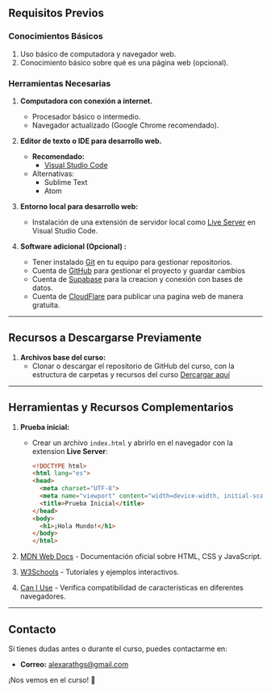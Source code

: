 ## Requisitos Previos

### Conocimientos Básicos

1. Uso básico de computadora y navegador web.
2. Conocimiento básico sobre qué es una página web (opcional).

### Herramientas Necesarias

1. **Computadora con conexión a internet.**
   - Procesador básico o intermedio.
   - Navegador actualizado (Google Chrome recomendado).

2. **Editor de texto o IDE para desarrollo web.**
   - **Recomendado:**
     - [Visual Studio Code](https://code.visualstudio.com/)
   - Alternativas:
     - Sublime Text
     - Atom

3. **Entorno local para desarrollo web:**
   - Instalación de una extensión de servidor local como [Live Server](https://marketplace.visualstudio.com/items?itemName=ritwickdey.LiveServer) en Visual Studio Code.

4. **Software adicional (Opcional) :**
   - Tener instalado [Git](https://git-scm.com/) en tu equipo para gestionar repositorios.
   - Cuenta de [GitHub](https://github.com/) para gestionar el proyecto y guardar cambios
   - Cuenta de [Supabase](https://supabase.com/) para la creacion y conexión con bases de datos.
   - Cuenta de [CloudFlare](https://dash.cloudflare.com/sign-up) para publicar una pagina web de manera gratuita.
     
---

## Recursos a Descargarse Previamente


1. **Archivos base del curso:**
   - Clonar o descargar el repositorio de GitHub del curso, con la estructura de carpetas y recursos del curso 
     [Dercargar aquí](https://github.com/Alex-gs22/Curso-HTML--CSS-Y-JavaScript)

---

## Herramientas y Recursos Complementarios

1. **Prueba inicial:**
   - Crear un archivo `index.html` y abrirlo en el navegador con la extension **Live Server**:
     
     ```html
     <!DOCTYPE html>
     <html lang="es">
     <head>
       <meta charset="UTF-8">
       <meta name="viewport" content="width=device-width, initial-scale=1.0">
       <title>Prueba Inicial</title>
     </head>
     <body>
       <h1>¡Hola Mundo!</h1>
     </body>
     </html>
     ```
     
2. [MDN Web Docs](https://developer.mozilla.org/es/) - Documentación oficial sobre HTML, CSS y JavaScript.
3. [W3Schools](https://www.w3schools.com/) - Tutoriales y ejemplos interactivos.
4. [Can I Use](https://caniuse.com/) - Verifica compatibilidad de características en diferentes navegadores.

---

## Contacto

Si tienes dudas antes o durante el curso, puedes contactarme en:
- **Correo:** alexarathgs@gmail.com

¡Nos vemos en el curso! 🎉
